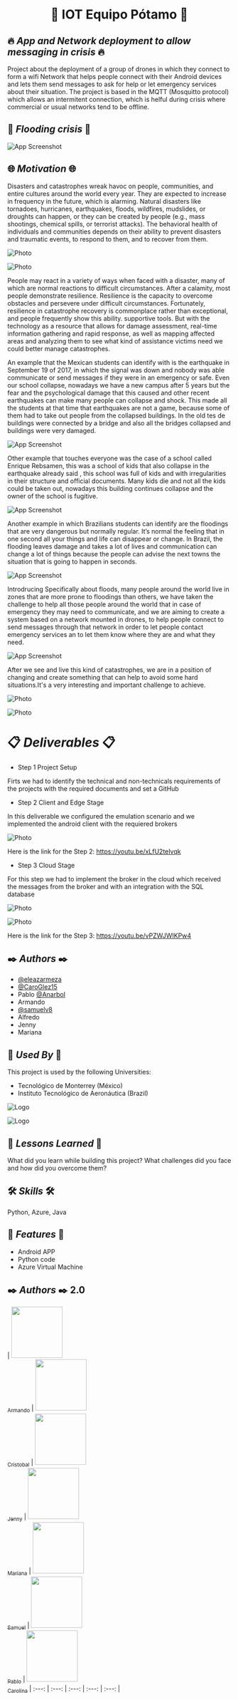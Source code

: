 
<h1 align="center"> 🚀 IOT Equipo Pótamo 🚀 </h1>

## :fire: *App and Network deployment to allow messaging in crisis* :fire:

Project about the deployment of a group of drones in which they connect to form a wifi Network that helps people connect with their Android devices and lets them send messages to ask for help or let emergency services about their situation.
The project is based in the MQTT (Mosquitto protocol) which allows an intermitent connection, which is helful during crisis where commercial or usual networks tend to be offline.

## :rotating_light: *Flooding crisis* :rotating_light:

![App Screenshot](https://images.unsplash.com/photo-1547683905-f686c993aae5?ixlib=rb-4.0.3&ixid=MnwxMjA3fDB8MHxzZWFyY2h8Mnx8Zmxvb2RzfGVufDB8fDB8fA%3D%3D&w=1000&q=80)


## :globe_with_meridians: *Motivation* :globe_with_meridians:

 
Disasters and catastrophes wreak havoc on people, communities, and entire cultures around the world every year. 
They are expected to increase in frequency in the future, which is alarming. Natural disasters like tornadoes, 
hurricanes, earthquakes, floods, wildfires, mudslides, or droughts can happen, or they can be created by people 
(e.g., mass shootings, chemical spills, or terrorist attacks). The behavioral health of individuals and communities
depends on their ability to prevent disasters and traumatic events, to respond to them, and to recover from them. 

![Photo](https://github.com/Armando-Mandujano/Imagenes/blob/main/huracan.jpg)

![Photo](https://github.com/Armando-Mandujano/Imagenes/blob/main/inundacion.jpg)

People may react in a variety of ways when faced with a disaster, many of which are normal reactions to difficult 
circumstances. After a calamity, most people demonstrate resilience. Resilience is the capacity to overcome obstacles
and persevere under difficult circumstances. Fortunately, resilience in catastrophe recovery is commonplace rather 
than exceptional, and people frequently show this ability. supportive tools. But with the technology as a resource that allows for damage assessment, real-time information gathering and rapid response, as well as mapping affected areas and analyzing them to see what kind of assistance victims need we could better manage catastrophes.


An example that the Mexican students can identify with is the earthquake in September 19 of 2017, in which the signal 
was down and nobody was able communicate or send messages if they were in an emergency or safe. Even our school 
collapse, nowadays we have a new campus after 5 years but the fear and the psychological damage that this caused and 
other recent earthquakes can make many people can collapse and shock. This made all the students at that time that earthquakes are not a game, because some of them had to take out people from the collapsed buildings. In the old tes de buildings were connected by a bridge and also all the bridges collapsed and buildings were very damaged.

![App Screenshot](https://www.elsoldemexico.com.mx/incoming/i2gjau-collage_tec_unam.jpg/ALTERNATES/LANDSCAPE_1140/collage_tec_unam.jpg)

Other example that touches everyone was the case of a school called Enrique Rebsamen, this was a school of kids that also collapse in the earthquake already said , this school was full of kids and with irregularities in their structure and official documents. Many kids die and not all the kids could be taken out, nowadays this building continues collapse and the owner of the school is fugitive. 

![App Screenshot](https://c1.staticflickr.com/5/4335/37160567052_d03a87e786_b.jpg)

Another example in which Brazilians students can identify are the floodings that are very dangerous but normally regular. It’s normal the feeling that in one second all your things and life can disappear or change. In Brazil, the flooding leaves damage and takes a lot of lives and communication can change a lot of things because the people can advise the next towns the situation that is going to happen in seconds. 

![App Screenshot](https://static.dw.com/image/60275520_303.jpg)

Introdrucing Specifically about floods, many people around the world live in zones that are more prone to floodings than
others, we have taken the challenge to help all those people around the world that in case of emergency they may need to
communicate, and we are aiming to create a system based on a network mounted in drones, to help people connect to send 
messages through that network in order to let people contact emergency services an to let them know where they are and
what they need.

![App Screenshot](https://images.unsplash.com/photo-1547683905-f686c993aae5?ixlib=rb-4.0.3&ixid=MnwxMjA3fDB8MHxzZWFyY2h8Mnx8Zmxvb2RzfGVufDB8fDB8fA%3D%3D&w=1000&q=80)

After we see and live this kind of catastrophes, we are in a position of changing and create something that can help to 
avoid some hard situations.It's a very interesting and important challenge to achieve.




![Photo](https://github.com/Armando-Mandujano/Imagenes/blob/main/iot.jpg)

![Photo](https://github.com/Armando-Mandujano/Imagenes/blob/main/Dron.jpg)


# 📋 *Deliverables* 📋

- Step 1 Project Setup

Firts we had to identify the technical and non-technicals requirements of the projects with the required documents and set a GitHub


- Step 2 Client and Edge Stage

In this deliverable we configured the emulation scenario and we implemented the android client with the requiered brokers

![Photo](https://github.com/Armando-Mandujano/Imagenes/blob/main/Step2.jpg)

Here is the link for the Step 2: https://youtu.be/xLfU2teIvqk

- Step 3 Cloud Stage

For this step we had to implement the broker in the cloud which received the messages from the broker and with an integration with the SQL database 

![Photo](https://github.com/Armando-Mandujano/Imagenes/blob/main/Step3_1.jpg)

![Photo](https://github.com/Armando-Mandujano/Imagenes/blob/main/Step3_2.jpg)

Here is the link for the Step 3: https://youtu.be/vPZWJWIKPw4

## ✒️ *Authors* ✒️

- [@eleazarmeza](https://eleazarmeza.github.io/portfolioT/)
- [@CaroGlez15](https://github.com/CaroGlez15)
- Pablo [@Anarbol](https://github.com/Anarbol) 
- Armando
- [@samuelv8](https://github.com/samuelv8)
- Alfredo
- Jenny
- Mariana



## 📌 *Used By* 📌

This project is used by the following Universities:

- Tecnológico de Monterrey (México)
- Instituto Tecnológico de Aeronáutica (Brazil)


![Logo](https://javier.rodriguez.org.mx/itesm/2014/tecnologico-de-monterrey-blue.png)

![Logo](https://upload.wikimedia.org/wikipedia/en/9/97/Instituto_Tecnológico_de_Aeronáutica_%28logo%29.png)

## 📖 *Lessons Learned* 📖

What did you learn while building this project? What challenges did you face and how did you overcome them?


## 🛠 *Skills* 🛠
Python, Azure, Java


## 📄 *Features* 📄

- Android APP
- Python code
- Azure Virtual Machine

## ✒️ *Authors* ✒️ 2.0

| [<img src="https://avatars.githubusercontent.com/u/119339269?v=4" width=115><br><sub>Armando</sub>](https://github.com/Armando-Mandujano) |  [<img src="https://avatars.githubusercontent.com/u/88909748?v=4" width=115><br><sub>Cristobal</sub>](https://github.com/eleazarmeza) |  [<img src="https://avatars.githubusercontent.com/u/78169455?v=4" width=115><br><sub>Jenny</sub>](https://github.com/Jennyavenda) |   [<img src="https://avatars.githubusercontent.com/u/105233585?v=4" width=115><br><sub>Mariana</sub>](https://github.com/Marern3)  |   [<img src="https://avatars.githubusercontent.com/u/78799492?v=4" width=115><br><sub>Samuel</sub>](https://github.com/samuelv8)   |   [<img src="https://avatars.githubusercontent.com/u/102176290?v=4" width=115><br><sub>Pablo</sub>](https://github.com/Anarbol)   |   [<img src="https://avatars.githubusercontent.com/u/102176621?v=4" width=115><br><sub>Carolina</sub>](https://github.com/CaroGlez1)
| :---: | :---: | :---: | :---: | :---: |
